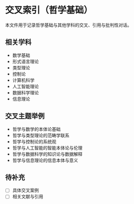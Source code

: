 # 交叉索引（哲学基础）

本文件用于记录哲学基础与其他学科的交叉、引用与批判性对话。

## 相关学科

- 数学基础
- 形式语言理论
- 类型理论
- 控制论
- 计算机科学
- 人工智能理论
- 数据科学理论
- 信息理论

## 交叉主题举例

- 哲学与数学的本体论基础
- 哲学与类型理论的范畴学联系
- 哲学与控制论的系统观
- 哲学与人工智能的智能本体论与伦理
- 哲学与数据科学的知识论与数据解释
- 哲学与信息理论的信息本体与意义

## 待补充

- [ ] 具体交叉案例
- [ ] 相关文献与引用
